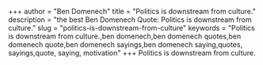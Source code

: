 +++
author = "Ben Domenech"
title = "Politics is downstream from culture."
description = "the best Ben Domenech Quote: Politics is downstream from culture."
slug = "politics-is-downstream-from-culture"
keywords = "Politics is downstream from culture.,ben domenech,ben domenech quotes,ben domenech quote,ben domenech sayings,ben domenech saying,quotes, sayings,quote, saying, motivation"
+++
Politics is downstream from culture.
